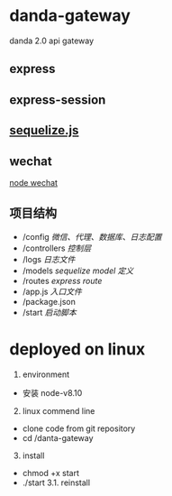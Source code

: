 # danda-gateway
danda 2.0 api gateway


## express
## express-session

## [sequelize.js](http://docs.sequelizejs.com/)

## wechat
[node wechat](https://github.com/node-webot/wechat)

## 项目结构
* /config _微信、代理、数据库、日志配置_
* /controllers _控制层_
* /logs _日志文件_
* /models _sequelize model 定义_
* /routes _express route_
* /app.js _入口文件_
* /package.json
* /start _启动脚本_

# deployed on linux
1. environment
* 安装 node-v8.10
2. linux commend line
* clone code from git repository
* cd /danta-gateway
3. install
* chmod +x start
* ./start
3.1. reinstall
